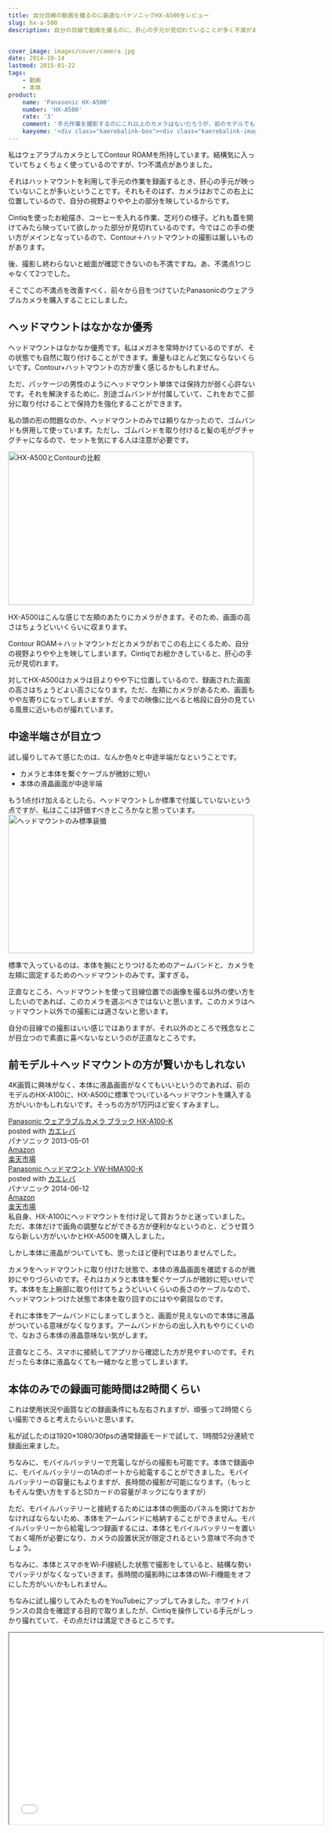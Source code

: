 ```yaml
---
title: 自分目線の動画を撮るのに最適なパナソニックHX-A500をレビュー
slug: hx-a-500
description: 自分の目線で動画を撮るのに、肝心の手元が見切れていることが多く不満があったので、PanasonicのHX-A500を購入しました。手元の作業を自分の見ている視点に近い画面で撮影したいなら、このカメラに勝るものはないと思います。


cover_image: images/cover/camera.jpg
date: 2014-10-14
lastmod: 2015-01-22
tags: 
    - 動画
    - 本体
product:
    name: 'Panasonic HX-A500'
    number: 'HX-A500'
    rate: '3'
    comment: '手元作業を撮影するのにこれ以上のカメラはないだろうが、前のモデルでも十分だった気がする。'
    kaeyome: '<div class="kaerebalink-box"><div class="kaerebalink-image"><a href="http://www.amazon.co.jp/exec/obidos/ASIN/B00KAU22E2/illusionspace-22/ref=nosim/" rel="nofollow" target="_blank"><img src="http://ecx.images-amazon.com/images/I/41Y%2Br65dkKL._SL160_.jpg" style="border: none;" /></a></div><div class="kaerebalink-info"><div class="kaerebalink-name"><a href="http://www.amazon.co.jp/exec/obidos/ASIN/B00KAU22E2/illusionspace-22/ref=nosim/" rel="nofollow" target="_blank">Panasonic ウェアラブルカメラ グレー HX-A500-H</a><div class="kaerebalink-powered-date">posted with <a href="http://kaereba.com" rel="nofollow" target="_blank">カエレバ</a></div></div><div class="kaerebalink-detail"> パナソニック 2014-06-12    </div><div class="kaerebalink-link1"><div class="shoplinkamazon"><a href="http://www.amazon.co.jp/gp/search?keywords=hx-a500&__mk_ja_JP=%83J%83%5E%83J%83i&tag=illusionspace-22" rel="nofollow" target="_blank" title="アマゾン" >Amazon</a></div><div class="shoplinkrakuten"><a href="http://hb.afl.rakuten.co.jp/hgc/0e95387f.f2aef20d.0e953880.25e412bd/?pc=http%3A%2F%2Fsearch.rakuten.co.jp%2Fsearch%2Fmall%2Fhx-a500%2F-%2Ff.1-p.1-s.1-sf.0-st.A-v.2%3Fx%3D0%26scid%3Daf_ich_link_urltxt%26m%3Dhttp%3A%2F%2Fm.rakuten.co.jp%2F" rel="nofollow" target="_blank" title="楽天市場" >楽天市場</a></div></div></div><div class="booklink-footer" style="clear: left"></div></div>'
---
```


私はウェアラブルカメラとしてContour ROAMを所持しています。結構気に入っていてちょくちょく使っているのですが、1つ不満点がありました。

それはハットマウントを利用して手元の作業を録画するとき、肝心の手元が映っていないことが多いということです。それもそのはず、カメラはおでこの右上に位置しているので、自分の視野よりやや上の部分を映しているからです。

Cintiqを使ったお絵描き、コーヒーを入れる作業、芝刈りの様子。どれも蓋を開けてみたら映っていて欲しかった部分が見切れているのです。今ではこの手の使い方がメインとなっているので、Contour＋ハットマウントの撮影は厳しいものがあります。

後、撮影し終わらないと絵面が確認できないのも不満ですね。あ、不満点1つじゃなくて2つでした。

そこでこの不満点を改善すべく、前々から目をつけていたPanasonicのウェアラブルカメラを購入することにしました。


## ヘッドマウントはなかなか優秀


ヘッドマウントはなかなか優秀です。私はメガネを常時かけているのですが、その状態でも自然に取り付けることができます。重量もほとんど気にならないくらいです。Contour+ハットマウントの方が重く感じるかもしれません。

ただ、パッケージの男性のようにヘッドマウント単体では保持力が弱く心許ないです。それを解決するために、別途ゴムバンドが付属していて、これをおでこ部分に取り付けることで保持力を強化することができます。

私の頭の形の問題なのか、ヘッドマウントのみでは頼りなかったので、ゴムバンドも併用して使っています。ただし、ゴムバンドを取り付けると髪の毛がグチャグチャになるので、セットを気にする人は注意が必要です。

<img src="https://wantit.gcreate.jp/wp-content/uploads/2014/10/86c1fb6fdd8c156b64a98cffd2a00d83.jpg" alt="HX-A500とContourの比較" title="HX-A500とContourの比較.jpg" width="500" height="313" />

HX-A500はこんな感じで左頬のあたりにカメラがきます。そのため、画面の高さはちょうどいいくらいに収まります。

Contour ROAM＋ハットマウントだとカメラがおでこの右上にくるため、自分の視野よりやや上を映してしまいます。Cintiqでお絵かきしていると、肝心の手元が見切れます。

対してHX-A500はカメラは目よりやや下に位置しているので、録画された画面の高さはちょうどよい高さになります。ただ、左頬にカメラがあるため、画面もやや左寄りになってしまいますが、今までの映像に比べると格段に自分の見ている風景に近いものが撮れています。


## 中途半端さが目立つ


試し撮りしてみて感じたのは、なんか色々と中途半端だなということです。

<ul>
<li>カメラと本体を繋ぐケーブルが微妙に短い</li>
<li>本体の液晶画面が中途半端</li>
</ul>
もう1点付け加えるとしたら、ヘッドマウントしか標準で付属していないという点ですが、私はここは評価すべきところかなと思っています。

<img src="https://wantit.gcreate.jp/wp-content/uploads/2014/10/0db40cf014ed94c408080b93fe3535db.jpg" alt="ヘッドマウントのみ標準装備" title="ヘッドマウントのみ標準装備.jpg" width="500" height="282" />

標準で入っているのは、本体を腕にとりつけるためのアームバンドと、カメラを左頬に固定するためのヘッドマウントのみです。潔すぎる。

正直なところ、ヘッドマウントを使って目線位置での画像を撮る以外の使い方をしたいのであれば、このカメラを選ぶべきではないと思います。このカメラはヘッドマウント以外での撮影には適さないと思います。

自分の目線での撮影はいい感じではありますが、それ以外のところで残念なとこが目立つので素直に喜べないなというのが正直なところです。


## 前モデル＋ヘッドマウントの方が賢いかもしれない


4K画質に興味がなく、本体に液晶画面がなくてもいいというのであれば、前のモデルのHX-A100に、HX-A500に標準でついているヘッドマウントを購入する方がいいかもしれないです。そっちの方が1万円ほど安くすみますし。

<div class="kaerebalink-box">
<div class="kaerebalink-image"><a href="http://www.amazon.co.jp/exec/obidos/ASIN/B00BT8EX8C/illusionspace-22/ref=nosim/" rel="nofollow" target="_blank"><img alt=""  src="http://ecx.images-amazon.com/images/I/31m%2BMdq48SL._SL160_.jpg" style="border: none;" /></a></div>
<div class="kaerebalink-info">
<div class="kaerebalink-name"><a href="http://www.amazon.co.jp/exec/obidos/ASIN/B00BT8EX8C/illusionspace-22/ref=nosim/" rel="nofollow" target="_blank">Panasonic ウェアラブルカメラ ブラック HX-A100-K</a>

<div class="kaerebalink-powered-date">posted with <a href="http://kaereba.com" rel="nofollow" target="_blank">カエレバ</a></div>
</div>
<div class="kaerebalink-detail"> パナソニック 2013-05-01    </div>
<div class="kaerebalink-link1">
<div class="shoplinkamazon"><a href="http://www.amazon.co.jp/gp/search?keywords=hx-a100&#038;__mk_ja_JP=%83J%83%5E%83J%83i&#038;tag=illusionspace-22" rel="nofollow" target="_blank" title="アマゾン" >Amazon</a></div>
<div class="shoplinkrakuten"><a href="http://hb.afl.rakuten.co.jp/hgc/0e95387f.f2aef20d.0e953880.25e412bd/?pc=http%3A%2F%2Fsearch.rakuten.co.jp%2Fsearch%2Fmall%2Fhx-a100%2F-%2Ff.1-p.1-s.1-sf.0-st.A-v.2%3Fx%3D0%26scid%3Daf_ich_link_urltxt%26m%3Dhttp%3A%2F%2Fm.rakuten.co.jp%2F" rel="nofollow" target="_blank" title="楽天市場" >楽天市場</a></div>
</div>
</div>
<div class="booklink-footer" style="clear: left"></div>
</div>
<div class="kaerebalink-box">
<div class="kaerebalink-image"><a href="http://www.amazon.co.jp/exec/obidos/ASIN/B00KASFUFW/illusionspace-22/ref=nosim/" rel="nofollow" target="_blank"><img alt=""  src="http://ecx.images-amazon.com/images/I/31XlfkvwaoL._SL160_.jpg" style="border: none;" /></a></div>
<div class="kaerebalink-info">
<div class="kaerebalink-name"><a href="http://www.amazon.co.jp/exec/obidos/ASIN/B00KASFUFW/illusionspace-22/ref=nosim/" rel="nofollow" target="_blank">Panasonic ヘッドマウント VW-HMA100-K</a>

<div class="kaerebalink-powered-date">posted with <a href="http://kaereba.com" rel="nofollow" target="_blank">カエレバ</a></div>
</div>
<div class="kaerebalink-detail"> パナソニック 2014-06-12    </div>
<div class="kaerebalink-link1">
<div class="shoplinkamazon"><a href="http://www.amazon.co.jp/gp/search?keywords=vw-hma100&#038;__mk_ja_JP=%83J%83%5E%83J%83i&#038;tag=illusionspace-22" rel="nofollow" target="_blank" title="アマゾン" >Amazon</a></div>
<div class="shoplinkrakuten"><a href="http://hb.afl.rakuten.co.jp/hgc/0e95387f.f2aef20d.0e953880.25e412bd/?pc=http%3A%2F%2Fsearch.rakuten.co.jp%2Fsearch%2Fmall%2Fvw-hma100%2F-%2Ff.1-p.1-s.1-sf.0-st.A-v.2%3Fx%3D0%26scid%3Daf_ich_link_urltxt%26m%3Dhttp%3A%2F%2Fm.rakuten.co.jp%2F" rel="nofollow" target="_blank" title="楽天市場" >楽天市場</a></div>
</div>
</div>
<div class="booklink-footer" style="clear: left"></div>
</div>
私自身、HX-A100にヘッドマウントを付け足して買おうかと迷っていました。ただ、本体だけで画角の調整などができる方が便利かなというのと、どうせ買うなら新しい方がいいかとHX-A500を購入しました。

しかし本体に液晶がついていても、思ったほど便利ではありませんでした。

カメラをヘッドマウントに取り付けた状態で、本体の液晶画面を確認するのが微妙にやりづらいのです。それはカメラと本体を繋ぐケーブルが微妙に短いせいです。本体を左上腕部に取り付けてちょうどいいくらいの長さのケーブルなので、ヘッドマウントつけた状態で本体を取り回すのにはやや窮屈なのです。

それに本体をアームバンドにしまってしまうと、画面が見えないので本体に液晶がついている意味がなくなります。アームバンドからの出し入れもやりにくいので、なおさら本体の液晶意味ない気がします。

正直なところ、スマホに接続してアプリから確認した方が見やすいのです。それだったら本体に液晶なくても一緒かなと思ってしまいます。


## 本体のみでの録画可能時間は2時間くらい


これは使用状況や画質などの録画条件にも左右されますが、頑張って2時間くらい撮影できると考えたらいいと思います。

私が試したのは1920&#215;1080/30fpsの通常録画モードで試して、1時間52分連続で録画出来ました。

ちなみに、モバイルバッテリーで充電しながらの撮影も可能です。本体で録画中に、モバイルバッテリーの1Aのポートから給電することができました。モバイルバッテリーの容量にもよりますが、長時間の撮影が可能になります。（もっともそんな使い方をするとSDカードの容量がネックになりますが）

ただ、モバイルバッテリーと接続するためには本体の側面のパネルを開けておかなければならないため、本体をアームバンドに格納することができません。モバイルバッテリーから給電しつつ録画するには、本体とモバイルバッテリーを置いておく場所が必要になり、カメラの設置状況が限定されるという意味で不向きでしょう。

ちなみに、本体とスマホをWi-Fi接続した状態で撮影をしていると、結構な勢いでバッテリがなくなっていきます。長時間の撮影時には本体のWi-Fi機能をオフにした方がいいかもしれません。

ちなみに試し撮りしてみたものをYouTubeにアップしてみました。ホワイトバランスの具合を確認する目的で取りましたが、Cintiqを操作している手元がしっかり撮れていて、その点だけは満足できるところです。

<iframe width="640" height="390" src="//www.youtube.com/embed/I2njG3yBpLU" allowfullscreen></iframe>


  